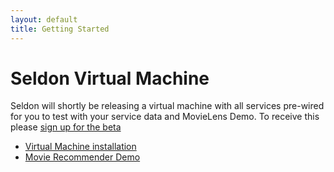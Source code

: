 ```yaml
---
layout: default
title: Getting Started
---
```


# Seldon Virtual Machine

Seldon will shortly be releasing a virtual machine with all services pre-wired for you to test with your service data and MovieLens Demo. To receive this please [sign up for the beta](http://www.seldon.io/open-source)

 * [Virtual Machine installation](vm.html)
 * [Movie Recommender Demo](movie-recommender-demo.html)
